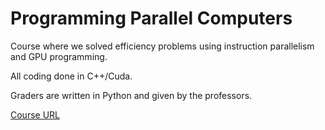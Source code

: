 # Programming Parallel Computers

Course where we solved efficiency problems using instruction parallelism and GPU programming.

All coding done in C++/Cuda.

Graders are written in Python and given by the professors.

[Course URL](https://ppc-exercises.cs.aalto.fi/course/aalto2024)
